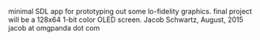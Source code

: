 minimal SDL app for prototyping out some lo-fidelity graphics.
final project will be a 128x64 1-bit color OLED screen.
Jacob Schwartz, August, 2015
jacob at omgpanda dot com
